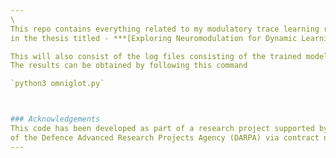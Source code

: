 ```yaml
---
\
This repo contains everything related to my modulatory trace learning rule introduced 
in the thesis titled - ***[Exploring Neuromodulation for Dynamic Learning](https://scholarworks.rit.edu/theses/10156/)***

This will also consist of the log files consisting of the trained model weights being used.
The results can be obtained by following this command

`python3 omniglot.py`



### Acknowledgements
This code has been developed as part of a research project supported by the Lifelong Learning Machines (L2M) program 
of the Defence Advanced Research Projects Agency (DARPA) via contract number HR0011-18-2-0025.
---
```


